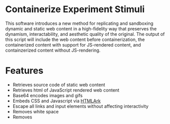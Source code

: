 # Containerize Experiment Stimuli
This software introduces a new method for replicating and sandboxing dynamic and static web content in a high-fidelity way that preserves the dynamism, interactability, and aesthetic quality of the original. The output of this script will include the web content before containerization, the containerized content with support for JS-rendered content, and containzerized content without JS-rendering.

# Features 
- Retrieves source code of static web content
- Retrieves html of JavaScript rendered web content
- Base64 encodes images and gifs
- Embeds CSS and Javascript via [HTMLArk](https://github.com/BitLooter/htmlark)
- Escape all links and input elements without affecting interactivity
- Removes white space
- Removes <script> and <iframe> tags 
- Optional: replace links with specified target addresses

## Requirements
- [ChromeDriver](http://chromedriver.chromium.org/downloads) 2.45 (Supports Chrome v70-72) 
    - Must declare the path to the ChromeDriver in contain.py before use
- Windows, MacOS, or Linux or OS acceptable

## Installation
```
sudo apt-get install python3
sudo apt-get install python3-pip
pip3 install HTMLArk
pip3 install selenium
pip3 install argparse
pip3 install beautifulsoup4
pip3 install urllib3
pip3 install pandas
git clone https://github.com/gewethor/containerize-experiment-stimuli
```
## Getting started
### Configuring Path to web driver
instructions go here

### Basic usage 
To sandbox and encapsulate a single website simply:

```
python3 contain.py -u [web address of site]
```

Example
```
python3 contain.py -u https://www.facebook.com
```
[ex. output file created by script](.docs/facebook.html)

## Additional commands
### Single Website
If a single website is being containerized, the web address and (optionally) the link target address will be entered in the command-line. 

    git clone https://github.com/gewethor/containerize-experiment-stimuli
    
### Modifying embedded links in the content
For containerization as well as tranformation of content links:

```
python3 contain.py -u [web address of site] -l [link target address]
```

Example:
```
python3 contain.py -u facebook.com
```
[ex. output file created by script](.docs/facebook.html)  

### Multiple Websites 
If multiple websites are being containerized, the input will be entered via a csv file. The csv not include headers and should be structured as follows:

| website name | URL | optional: link target address |

| facebook | https://www.facebook.com/ | http://www.testingwebsite.com/ |
| ------------- |:-------------:| -----:|
| twitter | https://www.twitter.com/ |
| buzzfeed | https://www.buzzfeed.com/ |
| whatsapp | https://www.whatsapp.com/ | http://www.testingtesting123.com/ | 

If the user does not wish the change the target addresses of the content links, the third column will be left blank.

    git clone https://github.com/gewethor/containerize-experiment-stimuli
    
    python3 contain.py -i [path-to-csv]

## License 
containerize-experiment-stimuli is released under the MIT license, which may be found in the LICENSE file

